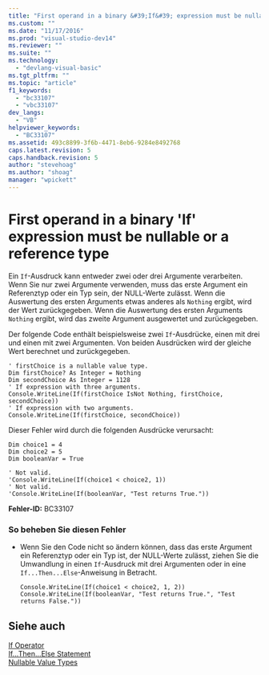 ```yaml
---
title: "First operand in a binary &#39;If&#39; expression must be nullable or a reference type | Microsoft Docs"
ms.custom: ""
ms.date: "11/17/2016"
ms.prod: "visual-studio-dev14"
ms.reviewer: ""
ms.suite: ""
ms.technology: 
  - "devlang-visual-basic"
ms.tgt_pltfrm: ""
ms.topic: "article"
f1_keywords: 
  - "bc33107"
  - "vbc33107"
dev_langs: 
  - "VB"
helpviewer_keywords: 
  - "BC33107"
ms.assetid: 493c8899-3f6b-4471-8eb6-9284e8492768
caps.latest.revision: 5
caps.handback.revision: 5
author: "stevehoag"
ms.author: "shoag"
manager: "wpickett"
---
```

# First operand in a binary &#39;If&#39; expression must be nullable or a reference type
Ein `If`\-Ausdruck kann entweder zwei oder drei Argumente verarbeiten.  Wenn Sie nur zwei Argumente verwenden, muss das erste Argument ein Referenztyp oder ein Typ sein, der NULL\-Werte zulässt.  Wenn die Auswertung des ersten Arguments etwas anderes als `Nothing` ergibt, wird der Wert zurückgegeben.  Wenn die Auswertung des ersten Arguments `Nothing` ergibt, wird das zweite Argument ausgewertet und zurückgegeben.  
  
 Der folgende Code enthält beispielsweise zwei `If`\-Ausdrücke, einen mit drei und einen mit zwei Argumenten.  Von beiden Ausdrücken wird der gleiche Wert berechnet und zurückgegeben.  
  
```vb#  
' firstChoice is a nullable value type.  
Dim firstChoice? As Integer = Nothing  
Dim secondChoice As Integer = 1128  
' If expression with three arguments.  
Console.WriteLine(If(firstChoice IsNot Nothing, firstChoice, secondChoice))  
' If expression with two arguments.  
Console.WriteLine(If(firstChoice, secondChoice))  
```  
  
 Dieser Fehler wird durch die folgenden Ausdrücke verursacht:  
  
```vb#  
Dim choice1 = 4  
Dim choice2 = 5  
Dim booleanVar = True  
  
' Not valid.  
'Console.WriteLine(If(choice1 < choice2, 1))  
' Not valid.  
'Console.WriteLine(If(booleanVar, "Test returns True."))  
```  
  
 **Fehler\-ID:** BC33107  
  
### So beheben Sie diesen Fehler  
  
-   Wenn Sie den Code nicht so ändern können, dass das erste Argument ein Referenztyp oder ein Typ ist, der NULL\-Werte zulässt, ziehen Sie die Umwandlung in einen `If`\-Ausdruck mit drei Argumenten oder in eine `If...Then...Else`\-Anweisung in Betracht.  
  
    ```vb#  
    Console.WriteLine(If(choice1 < choice2, 1, 2))  
    Console.WriteLine(If(booleanVar, "Test returns True.", "Test returns False."))  
    ```  
  
## Siehe auch  
 [If Operator](../../../visual-basic/language-reference/operators/if-operator.md)   
 [If...Then...Else Statement](../../../visual-basic/language-reference/statements/if-then-else-statement.md)   
 [Nullable Value Types](../../../visual-basic/programming-guide/language-features/data-types/nullable-value-types.md)